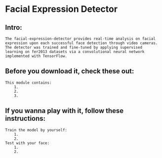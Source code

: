 # Facial Expression Detector 

## Intro:
    The facial-expression-detector provides real-time analysis on facial expression upon each successful face detection through video cameras.
    The detector was trained and fine-tuned by applying supervised learning on fer2013 datasets via a convolutional neural network implemented with TensorFlow.


## Before you download it, check these out:
    This module contains:
        1. 
        2. 
        3. 

## If you wanna play with it, follow these instructions:
    Train the model by yourself:
        1. 
        2.        
    Test with your face:
        1. 
        2. 
        
        
